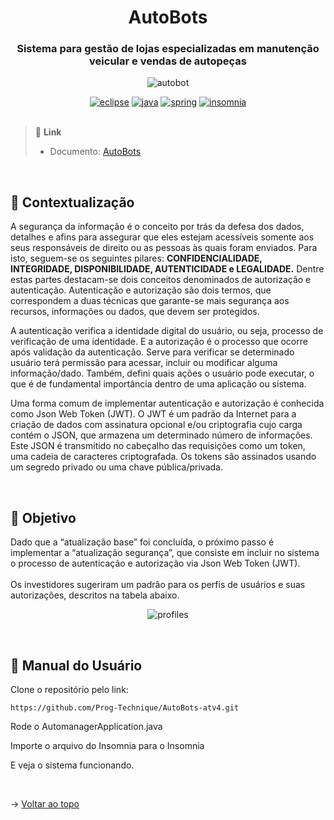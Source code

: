 <div align="center" id=topo>

<h1> AutoBots </h1>
<h3> Sistema para gestão de lojas especializadas em manutenção veicular e vendas de autopeças </h3>

![autobot](https://github.com/Prog-Technique/AutoBots-atv4/assets/100284976/1c548086-b7b3-4ab3-8c2b-9b8bb7d5b971)

<a href="https://www.eclipse.org/downloads/" target="blank">
<img src="https://img.shields.io/badge/Eclipse-2C2255?style=for-the-badge&logo=eclipse&logoColor=white" alt="eclipse"/></a> 

<a href="https://www.oracle.com/br/java/technologies/downloads/" target="blank">
<img src="https://img.shields.io/badge/Java-ED8B00?style=for-the-badge&logo=java&logoColor=white" alt="java"/></a> 

<a href="https://spring.io/" target="blank">
<img src="https://img.shields.io/badge/Spring-6DB33F?style=for-the-badge&logo=spring&logoColor=white" alt="spring"/></a> 

<a href="https://insomnia.rest/" target="blank">
<img src="https://camo.githubusercontent.com/7dca196dd7adc5004b07ec192b825cd9935af42a2abe7ff06b8aff268643b6b0/68747470733a2f2f696d672e736869656c64732e696f2f62616467652f496e736f6d6e69612d3538343962653f7374796c653d666f722d7468652d6261646765266c6f676f3d496e736f6d6e6961266c6f676f436f6c6f723d7768697465" alt="insomnia"/></a> 

</div>
<br>

> 🔗 **Link** <br>
> - Documento: [AutoBots](https://github.com/Prog-Technique/AutoBots-atv4/files/11555853/atviv-autoboots-micro-servico-java.pdf)

<br>

## 📝 Contextualização
A segurança da informação é o conceito por trás da defesa dos dados, detalhes e afins para assegurar que eles estejam acessíveis somente aos seus responsáveis de direito ou as pessoas às quais foram enviados. Para isto, seguem-se os seguintes pilares: <b>CONFIDENCIALIDADE, INTEGRIDADE, DISPONIBILIDADE, AUTENTICIDADE e LEGALIDADE.</b>
Dentre estas partes destacam-se dois conceitos denominados de autorização e autenticação. 
Autenticação e autorização são dois termos, que correspondem a duas técnicas que garante-se mais segurança aos recursos, informações ou dados, que devem ser protegidos. <br>

A autenticação verifica a identidade digital do usuário, ou seja, processo de verificação de  uma  identidade.
E a autorização é o processo que ocorre após validação da autenticação. Serve para verificar se determinado usuário terá permissão para acessar, incluir ou modificar alguma informação/dado. Também, defini quais  ações o usuário pode executar, o que é de fundamental importância dentro de uma aplicação ou sistema. <br>

Uma forma comum de implementar autenticação e autorização é conhecida como Json Web Token (JWT). O JWT é um padrão da Internet para a criação de dados com assinatura opcional e/ou criptografia cujo carga contém  o JSON, que armazena um determinado número de informações. Este JSON é transmitido no cabeçalho das requisições como um token, uma cadeia de caracteres criptografada. Os tokens são assinados usando um segredo privado ou uma chave pública/privada.

<br>

## 🎯 Objetivo
Dado que a “atualização base” foi concluída, o próximo passo é implementar a “atualização segurança”, que consiste em incluir no sistema o processo de autenticação e autorização via Json Web Token (JWT). <br> <br>
Os investidores sugeriram um padrão para os perfis de usuários e suas autorizações, descritos na tabela abaixo. <br>

<div align="center">
  
![profiles](https://github.com/Prog-Technique/AutoBots-atv4/assets/100284976/f82231ca-6233-4fc5-bae1-5a337f05ff31)
</div>

<br>

## :scroll: Manual do Usuário

Clone o repositório pelo link: 

~~~
https://github.com/Prog-Technique/AutoBots-atv4.git
~~~

Rode o AutomanagerApplication.java

Importe o arquivo do Insomnia para o Insomnia

E veja o sistema funcionando.

<br>

→ [Voltar ao topo](#topo)
  

